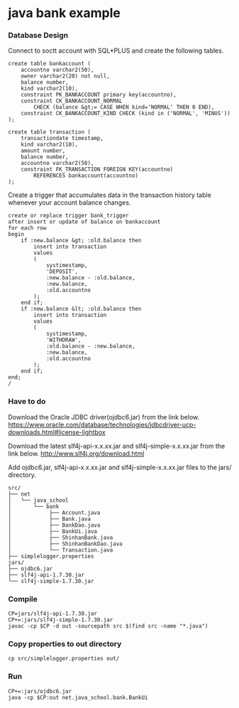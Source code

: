 # java bank example

### Database Design

Connect to soctt account with SQL*PLUS and create the following tables.

	create table bankaccount (
		accountno varchar2(50),
		owner varchar2(20) not null,
		balance number,
		kind varchar2(10),
		constraint PK_BANKACCOUNT primary key(accountno),
		constraint CK_BANKACCOUNT_NORMAL 
			CHECK (balance &gt;= CASE WHEN kind='NORMAL' THEN 0 END),
		constraint CK_BANKACCOUNT_KIND CHECK (kind in ('NORMAL', 'MINUS'))
	);  
	
	create table transaction (
	    transactiondate timestamp,
	    kind varchar2(10),
	    amount number,
	    balance number,
	    accountno varchar2(50),
	    constraint FK_TRANSACTION FOREIGN KEY(accountno)
	    	REFERENCES bankaccount(accountno)
	);


Create a trigger that accumulates data in the transaction history table whenever your account balance changes.

	create or replace trigger bank_trigger
	after insert or update of balance on bankaccount
	for each row
	begin
		if :new.balance &gt; :old.balance then
			insert into transaction 
			values 
			(
				systimestamp,
				'DEPOSIT',
				:new.balance - :old.balance,
				:new.balance,
				:old.accountno
			);
		end if;
		if :new.balance &lt; :old.balance then
			insert into transaction 
			values 
			(
				systimestamp,
				'WITHDRAW',
				:old.balance - :new.balance,
				:new.balance,
				:old.accountno
			);
		end if;
	end;
	/

### Have to do
Download the Oracle JDBC driver(ojdbc6.jar) from the link below.
https://www.oracle.com/database/technologies/jdbcdriver-ucp-downloads.html#license-lightbox

Download the latest slf4j-api-x.x.xx.jar and slf4j-simple-x.x.xx.jar from the link below.
http://www.slf4j.org/download.html

Add ojdbc6.jar, slf4j-api-x.x.xx.jar and slf4j-simple-x.x.xx.jar files to the jars/ directory.

    src/
    ├── net
    │   └── java_school
    │       └── bank
    │            ├── Account.java
    │            ├── Bank.java
    │            ├── BankDao.java
    │            ├── BankUi.java
    │            ├── ShinhanBank.java
    │            ├── ShinhanBankDao.java
    │            └── Transaction.java
    ├── simplelogger.properties
    jars/
    ├── ojdbc6.jar
    ├── slf4j-api-1.7.30.jar
    └── slf4j-simple-1.7.30.jar

### Compile

    CP=jars/slf4j-api-1.7.30.jar
    CP+=:jars/slf4j-simple-1.7.30.jar
    javac -cp $CP -d out -sourcepath src $(find src -name "*.java")

### Copy properties to out directory

    cp src/simplelogger.properties out/

### Run

    CP+=:jars/ojdbc6.jar
    java -cp $CP:out net.java_school.bank.BankUi
